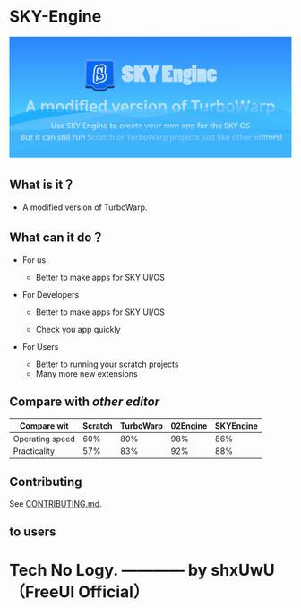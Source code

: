 # SKY-Engine

![SKY Engine Title](/SKYEngineTitle.png)

## **What is it？**

*   A modified version of TurboWarp.

## **What can it do？**
*    For us
     * Better to make apps for SKY UI/OS
*    For Developers

     * Better to make apps for SKY UI/OS
     
     * Check you app quickly
     
*    For Users
     * Better to running your scratch projects
     * Many more new extensions

 ## Compare with *other editor*

|Compare wit|Scratch|TurboWarp|02Engine|SKYEngine|
|-----------|-----------|-----------|-----------|-----------|
|Operating speed|60%|80%|98%|86%|
|Practicality|57%|83%|92%|88%|

## Contributing

See [CONTRIBUTING.md](CONTRIBUTING.md).

## to users

# Tech No Logy.  ———— by shxUwU（FreeUI Official）
